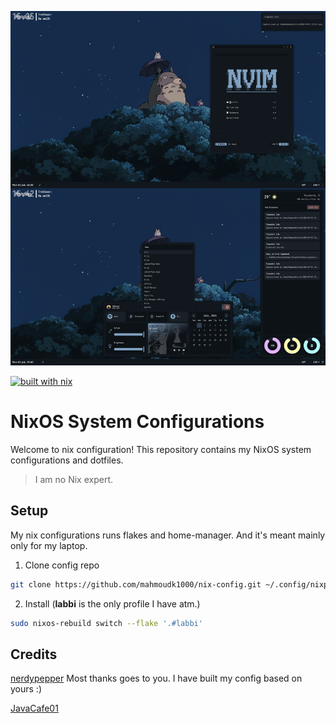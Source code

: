 ![awesomewm desktop screenshot](https://github.com/mahmoudk1000/nix-config/blob/main/assets/awesomewm.png)

[![built with nix](https://builtwithnix.org/badge.svg)](https://builtwithnix.org)

# NixOS System Configurations

Welcome to nix configuration! This repository contains my NixOS system configurations and dotfiles.

> I am no Nix expert.

## Setup

My nix configurations runs flakes and home-manager. And it's meant mainly only for my laptop.

1. Clone config repo

```bash
git clone https://github.com/mahmoudk1000/nix-config.git ~/.config/nixpkgs
```

2. Install (**labbi** is the only profile I have atm.)

```bash
sudo nixos-rebuild switch --flake '.#labbi'
```

## Credits

[nerdypepper](https://git.peppe.rs/config/nixos/about/) Most thanks goes to you. I have built my config based on yours :)

[JavaCafe01](https://github.com/JavaCafe01/frostedflakes)
